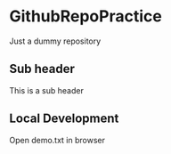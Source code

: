 # GithubRepoPractice
Just a dummy repository
## Sub header
This is a sub header
## Local Development
Open demo.txt in browser
